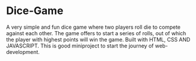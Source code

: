 # Dice-Game
A very simple and fun dice game where two players roll die to compete against each other. The game offers to start a series of rolls, out of which the player with highest points will win the game. Built with HTML, CSS AND JAVASCRIPT. This is good miniproject to start the journey of web-development.
